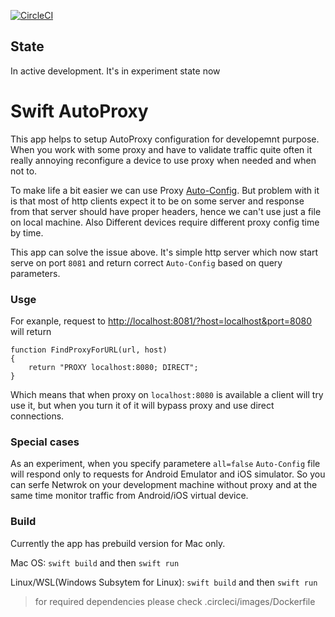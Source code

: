 [![CircleCI](https://circleci.com/gh/yamsergey/swift-autoproxy.svg?style=svg)](https://circleci.com/gh/yamsergey/swift-autoproxy)

## State 
In active development. It's in experiment state now

# Swift AutoProxy

This app helps to setup AutoProxy configuration for developemnt purpose.
When you work with some proxy and have to validate traffic quite often it really annoying reconfigure a device to use proxy when needed and when not to.

To make life a bit easier we can use Proxy [Auto-Config](https://en.wikipedia.org/wiki/Proxy_auto-config). But problem with it is that most of http clients expect it to be on some server and response from that server should have proper headers, hence we can't use just a file on local machine.  Also Different devices require different proxy config time by time.

This app can solve the issue above. It's simple http server which now start serve on port `8081` and return correct `Auto-Config` based on query parameters.

### Usge 

For exanple, request to [http://localhost:8081/?host=localhost&port=8080](http://localhost:8081/?host=localhost&port=8080) will return
```
function FindProxyForURL(url, host)
{
    return "PROXY localhost:8080; DIRECT";
}

```

Which means that when proxy on `localhost:8080` is available a client will try use it, but when you turn it of it will bypass proxy and use direct connections.

### Special cases

As an experiment, when you specify parametere `all=false` `Auto-Config` file will respond only to requests for Android  Emulator and iOS simulator. So you can serfe Netwrok on your development machine without proxy and at the same time monitor traffic from Android/iOS virtual device.


### Build

Currently the app has prebuild version for Mac only.

Mac OS:
`swift build` and then `swift run`

Linux/WSL(Windows Subsytem for Linux):
`swift build` and then `swift run`
> for required dependencies please check .circleci/images/Dockerfile 

